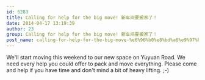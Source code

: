 ```yaml
---
id: 6283
title: Calling for help for the big move! 新车间要搬家了！
date: 2014-04-17 13:19:39
author: 23
group: Calling for help for the big move! 新车间要搬家了！
post_name: calling-for-help-for-the-big-move-%e6%96%b0%e8%bd%a6%e9%97%b4%e8%a6%81%e6%90%ac%e5%ae%b6%e4%ba%86%ef%bc%81
---
```


We'll start moving this weekend to our new space on Yuyuan Road. We need every help you could offer to pack and move everything. Please come and help if you have time and don't mind a bit of heavy lifting. ;-)